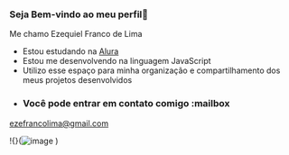 ### Seja Bem-vindo ao meu perfil🥇

Me chamo Ezequiel Franco de Lima

- Estou estudando na [Alura](https://www.alura.com.br)
- Estou me desenvolvendo na linguagem JavaScript
- Utilizo esse espaço para minha organização e compartilhamento dos meus projetos desenvolvidos
- ### Você pode entrar em contato comigo :mailbox

ezefrancolima@gmail.com

!{}(![image](https://github.com/profzequi/profzequi/assets/161392786/ca451c83-5e47-4ee0-aef3-09c1e35c5c48)
)



